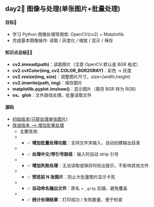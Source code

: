 ## day2📖 图像与处理(单张图片+批量处理)

#### 目标🤺
- 学习 Python 图像处理常用库: OpenCV(cv2) + Matplotlib
- 完成基本图像操作: 读取 / 灰度化 / 缩放 / 显示 / 保存

#### 知识点总结👩‍🌾
- **cv2.imread(path)**：读取图片（注意 OpenCV 默认是 BGR 格式）
- **cv2.cvtColor(img, cv2.COLOR_BGR2GRAY)**：彩色 → 灰度
- **cv2.resize(img, size)**：调整图片尺寸，size=(width,height)
- **cv2.imwrite(path, img)**：保存图片
- **matplotlib.pyplot.imshow()**：显示图片（需将 BGR 转为 RGB）
- **os、glob**：文件路径处理，批量读取文件

#### 源码
- [初始版本(只能处理单张图片)]()
- [改进版本 --> 增加批量处理]()
  - 主要改进:
  - - ✅ **增加批量处理功能**：支持文件夹输入，自动创建输出目录
  - - ✅ **处理中文/带引号路径**：输入时自动 strip 引号
  - - ✅ **增加失败处理**：无法读取或保存时给出提示，不影响其他文件
  - - ✅ **预览前 N 张图片**：防止大批量图片显示卡死
  - - ✅ **自动命名输出文件**：原名 + `_gray` 后缀，避免覆盖
  - - ✅ **统计处理结果**：打印成功 / 失败数量，便于检查
